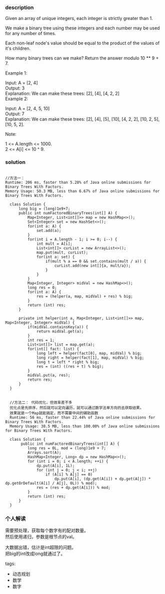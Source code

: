 ### description    
  Given an array of unique integers, each integer is strictly greater than 1.  
    
  We make a binary tree using these integers and each number may be used for any number of times.  
    
  Each non-leaf node's value should be equal to the product of the values of it's children.  
    
  How many binary trees can we make?  Return the answer modulo 10 ** 9 + 7.  
    
  Example 1:  
    
  Input: A = [2, 4]  
  Output: 3  
  Explanation: We can make these trees: [2], [4], [4, 2, 2]  
  Example 2:  
    
  Input: A = [2, 4, 5, 10]  
  Output: 7  
  Explanation: We can make these trees: [2], [4], [5], [10], [4, 2, 2], [10, 2, 5], [10, 5, 2].  
     
    
  Note:  
    
  1 <= A.length <= 1000.  
  2 <= A[i] <= 10 ^ 9.  
### solution    
```    
  
//方法一：   
Runtime: 206 ms, faster than 5.28% of Java online submissions for Binary Trees With Factors.  
Memory Usage: 50.3 MB, less than 6.67% of Java online submissions for Binary Trees With Factors.  
  
  class Solution {  
      long big = (long)1e9+7;  
      public int numFactoredBinaryTrees(int[] A) {  
          Map<Integer, List<int[]>> map = new HashMap<>();  
          Set<Integer> set = new HashSet<>();  
          for(int a: A) {  
              set.add(a);  
          }  
          for(int i = A.length - 1; i >= 0; i--) {  
              int mult = A[i];  
              List<int[]> curList = new ArrayList<>();  
              map.put(mult, curList);  
              for(int a: set) {  
                  if(mult % a == 0 && set.contains(mult / a)) {  
                      curList.add(new int[]{a, mult/a});  
                  }  
              }  
          }  
          Map<Integer, Integer> midVal = new HashMap<>();  
          long res = 0;  
          for(int a: A) {  
              res = (helper(a, map, midVal) + res) % big;  
          }  
          return (int) res;  
      }  
    
      private int helper(int a, Map<Integer, List<int[]>> map, Map<Integer, Integer> midVal) {  
          if(midVal.containsKey(a)) {  
              return midVal.get(a);  
          }  
          int res = 1;  
          List<int[]> list = map.get(a);  
          for(int[] fact: list) {  
              long left = helper(fact[0], map, midVal) % big;  
              long right = helper(fact[1], map, midVal) % big;  
              long t = left * right % big;  
              res = (int) ((res + t) % big);  
          }  
          midVal.put(a, res);  
          return res;  
      }  
  }  
    
    
  //方法二： 代码优化，但效率差不多  
  优化点是先排序，然后就可以定向遍历，就可以通过数学法单方向的去获取结果。  
  效果就是一个Map就能搞定，而不需要中间的辅助函数  
  Runtime: 56 ms, faster than 22.44% of Java online submissions for Binary Trees With Factors.  
  Memory Usage: 38.5 MB, less than 100.00% of Java online submissions for Binary Trees With Factors.  
    
  class Solution {  
       public int numFactoredBinaryTrees(int[] A) {  
          long res = 0L, mod = (long)1e9 + 7;  
          Arrays.sort(A);  
          HashMap<Integer, Long> dp = new HashMap<>();  
          for (int i = 0; i < A.length; ++i) {  
              dp.put(A[i], 1L);  
              for (int j = 0; j < i; ++j)  
                  if (A[i] % A[j] == 0)  
                      dp.put(A[i], (dp.get(A[i]) + dp.get(A[j]) * dp.getOrDefault(A[i] / A[j], 0L)) % mod);  
              res = (res + dp.get(A[i])) % mod;  
          }  
          return (int) res;  
      }  
  }  
```    
    
### 个人解读    
  需要预处理，获取每个数字有的配对数量。  
  然后使用递归，参数是根节点的val。  
    
  大数据出错，估计是int超限的问题。  
  把big的int改成long就通过了。  
    
tags:    
  -  动态规划  
  -  数学  
  -  数字  
